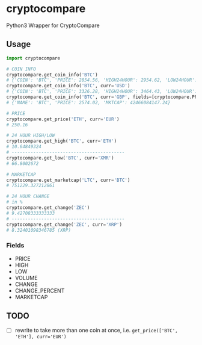 # cryptocompare
Python3 Wrapper for CryptoCompare

## Usage

```python
import cryptocompare

# COIN INFO
cryptocompare.get_coin_info('BTC')
# {'COIN': 'BTC', 'PRICE': 2854.56, 'HIGH24HOUR': 2954.62, 'LOW24HOUR': 2773.75}
cryptocompare.get_coin_info('BTC', curr='USD')
# {'COIN': 'BTC', 'PRICE': 3326.28, 'HIGH24HOUR': 3464.43, 'LOW24HOUR': 3233.5}
cryptocompare.get_coin_info('BTC', curr='GBP', fields=[cryptocompare.PRICE, cryptocompare.MARKETCAP])
# {'NAME': 'BTC', 'PRICE': 2574.02, 'MKTCAP': 42466084147.24}

# PRICE
cryptocompare.get_price('ETH', curr='EUR')
# 250.16

# 24 HOUR HIGH/LOW
cryptocompare.get_high('BTC', curr='ETH')
# 10.64849324
# ------------------------------------------
cryptocompare.get_low('BTC', curr='XMR')
# 66.8002672

# MARKETCAP
cryptocompare.get_marketcap('LTC', curr='BTC')
# 751229.327212861

# 24 HOUR CHANGE
# in %
cryptocompare.get_change('ZEC')
# 9.42708333333333
# ------------------------------------------
cryptocompare.get_change('ZEC', curr='XRP')
# 8.32401098346785 (XRP)
```

### Fields

* PRICE 
* HIGH 
* LOW 
* VOLUME 
* CHANGE 
* CHANGE\_PERCENT 
* MARKETCAP 

## TODO

- [ ] rewrite to take more than one coin at once, i.e. `get_price(['BTC', 'ETH'], curr='EUR')`
